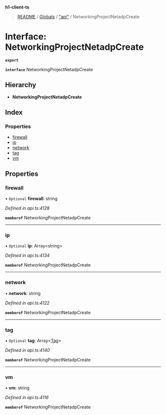 **h1-client-ts**

> [README](../README.md) / [Globals](../globals.md) / ["api"](../modules/_api_.md) / NetworkingProjectNetadpCreate

# Interface: NetworkingProjectNetadpCreate

**`export`** 

**`interface`** NetworkingProjectNetadpCreate

## Hierarchy

* **NetworkingProjectNetadpCreate**

## Index

### Properties

* [firewall](_api_.networkingprojectnetadpcreate.md#firewall)
* [ip](_api_.networkingprojectnetadpcreate.md#ip)
* [network](_api_.networkingprojectnetadpcreate.md#network)
* [tag](_api_.networkingprojectnetadpcreate.md#tag)
* [vm](_api_.networkingprojectnetadpcreate.md#vm)

## Properties

### firewall

• `Optional` **firewall**: string

*Defined in api.ts:4128*

**`memberof`** NetworkingProjectNetadpCreate

___

### ip

• `Optional` **ip**: Array\<string>

*Defined in api.ts:4134*

**`memberof`** NetworkingProjectNetadpCreate

___

### network

•  **network**: string

*Defined in api.ts:4122*

**`memberof`** NetworkingProjectNetadpCreate

___

### tag

• `Optional` **tag**: Array\<[Tag](_api_.tag.md)>

*Defined in api.ts:4140*

**`memberof`** NetworkingProjectNetadpCreate

___

### vm

•  **vm**: string

*Defined in api.ts:4116*

**`memberof`** NetworkingProjectNetadpCreate
